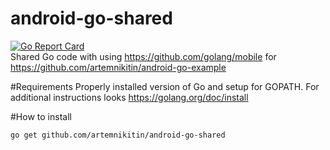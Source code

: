 # android-go-shared
[![Go Report Card](https://goreportcard.com/badge/github.com/artemnikitin/android-go-shared)](https://goreportcard.com/report/github.com/artemnikitin/android-go-shared)   
Shared Go code with using https://github.com/golang/mobile for https://github.com/artemnikitin/android-go-example

#Requirements
Properly installed version of Go and setup for GOPATH. For additional instructions looks https://golang.org/doc/install

#How to install
```
go get github.com/artemnikitin/android-go-shared
``` 
